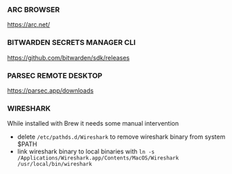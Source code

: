 ### ARC BROWSER
https://arc.net/

### BITWARDEN SECRETS MANAGER CLI
https://github.com/bitwarden/sdk/releases

### PARSEC REMOTE DESKTOP
https://parsec.app/downloads

### WIRESHARK
While installed with Brew it needs some manual intervention
- delete `/etc/pathds.d/Wireshark` to remove wireshark binary from system $PATH
- link wireshark binary to local binaries with `ln -s /Applications/Wireshark.app/Contents/MacOS/Wireshark /usr/local/bin/wireshark`
